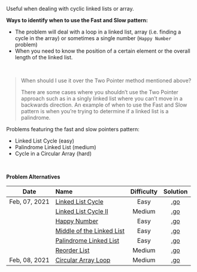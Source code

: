 Useful when dealing with cyclic linked lists or array.

**Ways to identify when to use the Fast and Slow pattern:**

- The problem will deal with a loop in a linked list, array (i.e. finding a cycle in the array) or sometimes a single number (`Happy Number` problem)
- When you need to know the position of a certain element or the overall length of the linked list.

<br/>

> When should I use it over the Two Pointer method mentioned above?  
> 
> There are some cases where you shouldn’t use the Two Pointer approach such as in a singly linked list where you can’t move in a backwards direction. An example of when to use the Fast and Slow pattern is when you’re trying to determine if a linked list is a palindrome.  

Problems featuring the fast and slow pointers pattern:  
- Linked List Cycle (easy)
- Palindrome Linked List (medium)
- Cycle in a Circular Array (hard)

<br/>

**Problem Alternatives**

| Date | Name | Difficulty | Solution |
|:----:|:-----|:----------:|:--------:|
| Feb, 07, 2021 | [Linked List Cycle](https://leetcode.com/problems/linked-list-cycle/) | Easy | [.go](https://github.com/the-robot/coding-challenges/blob/master/grokking-coding-interview/03-fast-and-slow-pointers/linked-list-cycle.go) |
| | [Linked List Cycle II](https://leetcode.com/problems/linked-list-cycle-ii/) | Medium | [.go](https://github.com/the-robot/coding-challenges/blob/master/grokking-coding-interview/03-fast-and-slow-pointers/linked-list-cycle-ii.go) |
| | [Happy Number](https://leetcode.com/problems/happy-number/) | Easy | [.go](https://github.com/the-robot/coding-challenges/blob/master/grokking-coding-interview/03-fast-and-slow-pointers/happy-number.go) |
| | [Middle of the Linked List](https://leetcode.com/problems/middle-of-the-linked-list/) | Easy | [.go](https://github.com/the-robot/coding-challenges/blob/master/grokking-coding-interview/03-fast-and-slow-pointers/middle-of-the-linked-list.go) |
| | [Palindrome Linked List](https://leetcode.com/problems/palindrome-linked-list/) | Easy | [.go](https://github.com/the-robot/coding-challenges/blob/master/grokking-coding-interview/03-fast-and-slow-pointers/palindrome-linked-list.go) |
| | [Reorder List](https://leetcode.com/problems/reorder-list/description/) | Medium | [.go](https://github.com/the-robot/coding-challenges/blob/master/grokking-coding-interview/03-fast-and-slow-pointers/reorder-list.go) |
| Feb, 08, 2021 | [Circular Array Loop](https://leetcode.com/problems/circular-array-loop/) | Medium | [.go](https://github.com/the-robot/coding-challenges/blob/master/grokking-coding-interview/03-fast-and-slow-pointers/circular-array-loop.go) |
